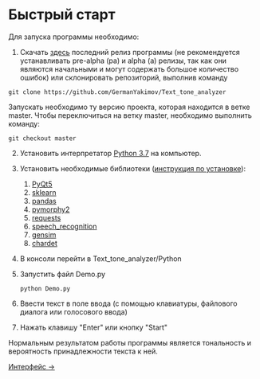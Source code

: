# Быстрый старт
Для запуска программы необходимо:
1. Скачать [здесь](https://github.com/GermanYakimov/Text_tone_analyzer/releases) последний релиз программы (не рекомендуется
устанавливать pre-alpha (pa) и alpha (a) релизы, так как они являются начальными и могут содержать большое
количество ошибок)
или склонировать репозиторий, выполнив команду

`git clone https://github.com/GermanYakimov/Text_tone_analyzer`

Запускать необходимо ту версию проекта, которая находится в ветке master. Чтобы переключиться на ветку master,
необходимо выполнить команду:

`git checkout master`

2. Установить интерпретатор [Python 3.7](https://www.python.org/downloads/release/python-370/) на компьютер.
3. Установить необходимые библиотеки ([инструкция по установке](./install_packages.md)):
    1. [PyQt5](https://pypi.python.org/pypi/PyQt5)
    2. [sklearn](https://pypi.python.org/pypi/sklearn)
    3. [pandas](https://pypi.python.org/pypi/pandas)
    4. [pymorphy2](https://pypi.python.org/pypi/pymorphy2)
    5. [requests](https://pypi.python.org/pypi/requests)
    6. [speech_recognition](https://pypi.python.org/pypi/SpeechRecognition)
    7. [gensim](https://pypi.org/project/gensim/)
    8. [chardet](https://pypi.org/project/chardet/)
4. В консоли перейти в Text_tone_analyzer/Python
5. Запустить файл Demo.py

    `python Demo.py`
6. Ввести текст в поле ввода (с помощью клавиатуры, файлового диалога или голосового ввода)
7. Нажать клавишу "Enter" или кнопку "Start"

Нормальным результатом работы программы является тональность и вероятность принадлежности текста к ней.

[Интерфейс →](./interface.md)
